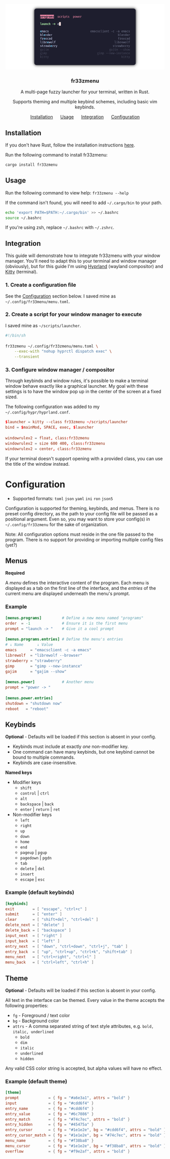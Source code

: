 <div align="center">
    <img src="./assets/preview.png" alt="preview" />
    <h3>fr33zmenu</h3>
    <p>A multi-page fuzzy launcher for your terminal, written in Rust.</p>
    <p>Supports theming and multiple keybind schemes, including basic vim keybinds.</p>
    <a href="#installation">Installation</a>
    &nbsp;&nbsp;&nbsp;&nbsp;
    <a href="#usage">Usage</a>
    &nbsp;&nbsp;&nbsp;&nbsp;
    <a href="#integration">Integration</a>
    &nbsp;&nbsp;&nbsp;&nbsp;
    <a href="#configuration">Configuration</a>
</div>
    
## Installation

If you don't have Rust, follow the installation instructions
[here](https://www.rust-lang.org/tools/install).

Run the following command to install fr33zmenu:

``` sh
cargo install fr33zmenu
```

## Usage

Run the following command to view help: `fr33zmenu --help`

If the command isn't found, you will need to add `~/.cargo/bin` to your path.

``` sh
echo 'export PATH=$PATH:~/.cargo/bin' >> ~/.bashrc
source ~/.bashrc
```

If you're using zsh, replace `~/.bashrc` with `~/.zshrc`.

## Integration

This guide will demonstrate how to integrate fr33zmenu with your window manager.
You'll need to adapt this to your terminal and window manager (obviously), but
for this guide I'm using [Hyprland](https://hyprland.org/) (wayland compositor)
and [Kitty](https://sw.kovidgoyal.net/kitty/) (terminal).

### 1. Create a configuration file

See the [Configuration](#configuration) section below. I saved mine as
`~/.config/fr33menu/menu.toml`.

### 2. Create a script for your window manager to execute

I saved mine as `~/scripts/launcher`.

``` sh
#!/bin/sh

fr33zmenu ~/.config/fr33zmenu/menu.toml \
    --exec-with "nohup hyprctl dispatch exec" \
    --transient
```

### 3. Configure window manager / compositor

Through keybinds and window rules, it's possible to make a terminal window
behave exactly like a graphical launcher. My goal with these settings is to have
the window pop up in the center of the screen at a fixed sized.

The following configuration was added to my `~/.config/hypr/hyprland.conf`.

``` conf
$launcher = kitty --class fr33zmenu ~/scripts/launcher
bind = $mainMod, SPACE, exec, $launcher

windowrulev2 = float, class:fr33zmenu
windowrulev2 = size 600 400, class:fr33zmenu
windowrulev2 = center, class:fr33zmenu
```

If your terminal doesn't support opening with a provided class, you can use the
title of the window instead.

# Configuration

- Supported formats: `toml` `json` `yaml` `ini` `ron` `json5`

Configuration is supported for theming, keybinds, and menus. There is no preset
config directory, as the path to your config file will be passed as a positional
argument. Even so, you may want to store your config(s) in `~/.config/fr33zmenu`
for the sake of organization.

Note: All configuration options must reside in the one file passed to the
program. There is no support for providing or importing multiple config files
(yet?)

## Menus

**Required**

A *menu* defines the interactive content of the program. Each menu is displayed
as a tab on the first line of the interface, and the *entries* of the current
menu are displayed underneath the menu's prompt.

### Example

``` toml
[menus.programs]         # Define a new menu named "programs"
order  = -1              # Ensure it is the first menu
prompt = "launch -> "    # Give it a cool prompt

[menus.programs.entries] # Define the menu's entries
# ↓ Name      ↓ Value
emacs      = "emacsclient -c -a emacs"
librewolf  = "librewolf --browser"
strawberry = "strawberry"
gimp       = "gimp --new-instance"
gajim      = "gajim --show"

[menus.power]            # Another menu
prompt = "power -> "

[menus.power.entries]
shutdown = "shutdown now"
reboot   = "reboot"
```

## Keybinds

**Optional** - Defaults will be loaded if this section is absent in your config.

- Keybinds must include at exactly *one* non-modifier key.
- One command can have many keybinds, but one keybind cannot be bound to
    multiple commands.
- Keybinds are case-insensitive.

**Named keys**

- Modifier keys
    - `shift`
    - `control` | `ctrl`
    - `alt`
    - `backspace` | `back`
    - `enter` | `return` | `ret`
- Non-modifier keys
    - `left`
    - `right`
    - `up`
    - `down`
    - `home`
    - `end`
    - `pageup` | `pgup`
    - `pagedown` | `pgdn`
    - `tab`
    - `delete` | `del`
    - `insert`
    - `escape` | `esc`




### Example (default keybinds)

``` toml
[keybinds]
exit        = [ "escape", "ctrl+c" ]
submit      = [ "enter" ]
clear       = [ "shift+del", "ctrl+del" ]
delete_next = [ "delete" ]
delete_back = [ "backspace" ]
input_next  = [ "right" ]
input_back  = [ "left" ]
entry_next  = [ "down", "ctrl+down", "ctrl+j", "tab" ]
entry_back  = [ "up", "ctrl+up", "ctrl+k", "shift+tab" ]
menu_next   = [ "ctrl+right", "ctrl+l" ]
menu_back   = [ "ctrl+left", "ctrl+h" ]
```

## Theme

**Optional** - Defaults will be loaded if this section is absent in your config.

All text in the interface can be themed. Every value in the theme accepts the
following properties:

- `fg` - Foreground / text color
- `bg` - Background color
- `attrs` - A comma separated string of text style attributes, e.g. `bold,
      italic, underlined`
    - `bold`
    - `dim`
    - `italic`
    - `underlined`
    - `hidden`

Any valid CSS color string is accepted, but alpha values will have no effect.

### Example (default theme)

``` toml
[theme]
prompt             = { fg = "#a6e3a1", attrs = "bold" }
input              = { fg = "#cdd6f4" }
entry_name         = { fg = "#cdd6f4" }
entry_value        = { fg = "#6c7086" }
entry_match        = { fg = "#74c7ec", attrs = "bold" }
entry_hidden       = { fg = "#45475a" }
entry_cursor       = { fg = "#1e1e2e", bg = "#cdd6f4", attrs = "bold" }
entry_cursor_match = { fg = "#1e1e2e", bg = "#74c7ec", attrs = "bold" }
menu_name          = { fg = "#f38ba8" }
menu_cursor        = { fg = "#1e1e2e", bg = "#f38ba8", attrs = "bold" }
overflow           = { fg = "#f9e2af", attrs = "bold" }
```

